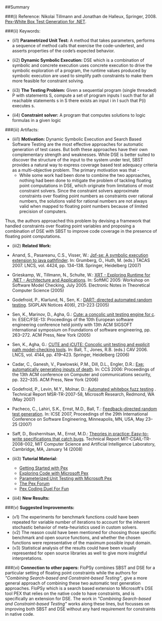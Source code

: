 ##Summary

###(i) Reference: Nikolai Tillmann and Jonathan de Halleux, Springer, 2008. [Pex–White Box Test Generation for .NET](http://dl.acm.org/citation.cfm?id=1792798). 

###(ii) Keywords:
* (ii1) **Parametrized Unit Test:** A method that takes parameters, performs a sequence of method calls that exercise the code-undertest, and asserts properties of the code’s expected behavior.

* (ii2) **Dynamic Symbolic Execution:** DSE which is a combination of symbolic and concrete execution uses concrete execution to drive the symbolic exploration of a program, the runtime values produced by symbolic execution are used to simplify path constraints to make them more feasible for constraint solving.

* (ii3) **The Testing Problem:** Given a sequential program (single threaded) P with statements S, compute a set of program
inputs I such that for all reachable statements s in S there exists an input i in I such that P(i) executes s.

* (ii4) **Constraint solver:** A program that computes solutions to logic formulas in a given logic

###(iii) Artifacts:

* (iii1) **Motivation:**  Dynamic Symbolic Execution and Search Based Software Testing are the most effective approaches for automatic generation of test cases. But both these approaches have their own complementary strength and weaknesses. While DSE is better suited to discover the structure of the input to the system under test, SBST provides a natural way to express coverage based test adequacy criteria as a multi–objective problem. The primary motivation was that -
  * While some work had been done to combine the two approaches, nothing had been done to mitigate the problem of tackling floating point computations in DSE, which originate from limitations of most constraint solvers. Since the constraint solvers approximate constraints over floating point numbers as constraints over rational numbers, the solutions valid for rational numbers are not always valid when mapped to floating point numbers because of limited precision of computers. 

Thus, the authors approached this problem by devising a framework that handled constraints over floating point variables and proposing a combination of DSE with SBST to improve code coverage in the presence of floating point computations.

* (iii2) **Related Work:** 
 * Anand, S., Pasareanu, C.S., Visser, W.: [Jpf-se: A symbolic execution extension to java pathfinder](http://cs.stanford.edu/people/saswat/research/SymExTool.pdf). In: Grumberg, O., Huth, M. (eds.) TACAS 2007. LNCS, vol. 4424, pp. 134–138. Springer, Heidelberg (2007)
 * Grieskamp, W., Tillmann, N., Schulte, W.: [XRT - Exploring Runtime for .NET - Architecture and Applications](http://research.microsoft.com/apps/pubs/default.aspx?id=77413). In: SoftMC 2005: Workshop on Software Model Checking, July 2005. Electronic Notes in Theoretical Computer Science (2005)
 * Godefroid, P., Klarlund, N., Sen, K.: [DART: directed automated random testing](http://research.microsoft.com/en-us/um/people/pg/public_psfiles/pldi2005.pdf). SIGPLAN Notices 40(6), 213–223 (2005)
 * Sen, K., Marinov, D., Agha, G.: [Cute: a concolic unit testing engine for c](http://mir.cs.illinois.edu/marinov/publications/SenETAL05CUTE.pdf). In: ESEC/FSE-13: Proceedings of the 10th European software engineering conference held jointly with 13th ACM SIGSOFT international symposium on Foundations of software engineering, pp. 263–272. ACM Press, New York (2005)
 * Sen, K., Agha, G.: [CUTE and jCUTE: Concolic unit testing and explicit path model-checking tools](http://citeseerx.ist.psu.edu/viewdoc/summary?doi=10.1.1.79.2063). In: Ball, T., Jones, R.B. (eds.) CAV 2006. LNCS, vol. 4144, pp. 419–423. Springer, Heidelberg (2006)
 * Cadar, C., Ganesh, V., Pawlowski, P.M., Dill, D.L., Engler, D.R.: [Exe: automatically generating inputs of death](http://web.stanford.edu/~engler/exe-ccs-06.pdf). In: CCS 2006: Proceedings of the 13th ACM conference on Computer and communications security, pp. 322–335. ACM Press, New York (2006)
 * Godefroid, P., Levin, M.Y., Molnar, D.: [Automated whitebox fuzz testing](http://research.microsoft.com/en-us/um/people/pg/public_psfiles/ndss2008.pdf) . Technical Report MSR-TR-2007-58, Microsoft Research, Redmond, WA (May 2007)
 * Pacheco, C., Lahiri, S.K., Ernst, M.D., Ball, T.: [Feedback-directed random test generation](http://people.csail.mit.edu/cpacheco/publications/feedback-random.pdf). In: ICSE 2007, Proceedings of the 29th International Conference on Software Engineering, Minneapolis, MN, USA, May 23–25 (2007)
 * Saff, D., Boshernitsan, M., Ernst, M.D.: [Theories in practice: Easy-to-write specifications that catch bugs](http://citeseerx.ist.psu.edu/viewdoc/download?doi=10.1.1.118.2538&rep=rep1&type=pdf). Technical Report MIT-CSAIL-TR-2008-002, MIT Computer Science and Artificial Intelligence Laboratory, Cambridge, MA, January 14
(2008)

* (iii3) **Tutorial Material:** 
  * [Getting Started with Pex](http://research.microsoft.com/en-us/projects/pex/getstarted.pdf)
  * [Exploring Code with Microsoft Pex](http://research.microsoft.com/en-us/projects/pex/digger.pdf)
  * [Parameterized Unit Testing with Microsoft Pex](http://research.microsoft.com/en-us/projects/pex/pextutorial.pdf)
  * [The Pex Forum](http://research.microsoft.com/en-us/projects/pex/)
  * [Pex Coding Duel For Fun](http://www.pexforfun.com/)

* (iii4) **New Results:**

###(v) **Suggested Improvements:**
* (v1) The experiments for benchmark functions could have been repeated for variable number of iterations to account for the inherent stochastic behavior of meta-heuristics used in custom solvers.
* (v2) The reason could have been mentioned for choosing those specific benchmark and open source functions, and whether the chosen functions were representative of the maximum possible input domain.
* (v3) Statistical analysis of the results could have been visually represented for open source libraries as well to give more insightful interpretations.

###(vi) **Connection to other papers:**
FloPSy combines SBST and DSE for a particular setting of floating point constraints while the authors for _"Combining Search-based and Constraint-based Testing"_, give a more general approach of combining these two automatic test generation approaches. FloPSy which is a search based extension to Microsoft's DSE tool PEX that relies on the native code to have constraints, and is specifically an extension for DSE. The work in _"Combining Search-based and Constraint-based Testing"_ works along these lines, but focusses on improving both SBST and DSE without any hard requirement for constraints in native code.


